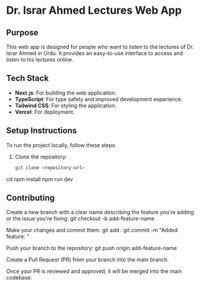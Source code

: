 # Dr. Israr Ahmed Lectures Web App

## Purpose

This web app is designed for people who want to listen to the lectures of Dr. Israr Ahmed in Urdu. It provides an easy-to-use interface to access and listen to his lectures online.

## Tech Stack

- **Next.js**: For building the web application.
- **TypeScript**: For type safety and improved development experience.
- **Tailwind CSS**: For styling the application.
- **Vercel**: For deployment.

## Setup Instructions

To run the project locally, follow these steps:

1. Clone the repository:

   ```bash
   git clone <repository-url>
cd <project-folder>
npm install
npm run dev

## Contributing

Create a new branch with a clear name describing the feature you're adding or the issue you're fixing:
git checkout -b add-feature-name

Make your changes and commit them:
git add .
git commit -m "Added feature: <feature-name>"

Push your branch to the repository:
git push origin add-feature-name

Create a Pull Request (PR) from your branch into the main branch.

Once your PR is reviewed and approved, it will be merged into the main codebase.

